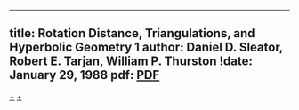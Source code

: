 
---
title: Rotation Distance, Triangulations, and Hyperbolic Geometry 1
author: Daniel D. Sleator, Robert E. Tarjan, William P. Thurston
!date: January 29, 1988
pdf: [PDF](https://www.cs.cmu.edu/~sleator/papers/rotation-distance.pdf)
---

[](./rotation-distance-0.md#:embed)
[+](./rotation-distance-1.md#:embed)
[+](./rotation-distance-2.md#:embed)

